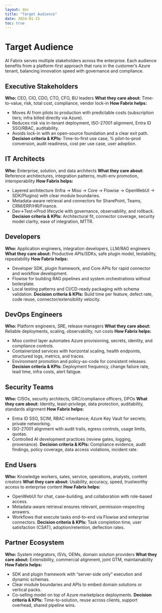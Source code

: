 ```yaml
---
layout: doc
title: "Target Audience"
date: 2024-01-15
toc: true
---
```


# Target Audience

AI Fabrix serves multiple stakeholders across the enterprise. Each audience benefits from a platform-first approach that runs in the customer’s Azure tenant, balancing innovation speed with governance and compliance.

## Executive Stakeholders

**Who:** CEO, CIO, CDO, CTO, CFO, BU leaders
**What they care about:** Time-to-value, risk, total cost, compliance, vendor lock-in
**How Fabrix helps:**

* Moves AI from pilots to production with predictable costs (subscription tiers; infra billed directly via Azure).
* Reduces risk via in-tenant deployment, ISO-27001 alignment, Entra ID SSO/RBAC, auditability.
* Avoids lock-in with an open-source foundation and a clear exit path.
  **Decision criteria & KPIs:** Time-to-first use case, % pilot-to-prod conversion, audit readiness, cost per use case, user adoption.

## IT Architects

**Who:** Enterprise, solution, and data architects
**What they care about:** Reference architectures, integration patterns, multi-env promotion, interoperability
**How Fabrix helps:**

* Layered architecture (Infra → Miso → Core → Flowise → OpenWebUI → SDK/Plugins) with clear module boundaries.
* Metadata-aware retrieval and connectors for SharePoint, Teams, CRM/ERP/HR/Finance.
* Dev→Test→Prod lifecycle with governance, observability, and rollback.
  **Decision criteria & KPIs:** Architectural fit, connector coverage, security model clarity, ease of integration, MTTR.

## Developers

**Who:** Application engineers, integration developers, LLM/RAG engineers
**What they care about:** Productive APIs/SDKs, safe plugin model, testability, repeatability
**How Fabrix helps:**

* Developer SDK, plugin framework, and Core APIs for rapid connector and workflow development.
* Flowise for building RAG pipelines and system orchestrations without boilerplate.
* Local testing patterns and CI/CD-ready packaging with schema validation.
  **Decision criteria & KPIs:** Build time per feature, defect rate, code reuse, connector/extensibility velocity.

## DevOps Engineers

**Who:** Platform engineers, SRE, release managers
**What they care about:** Reliable deployments, scaling, observability, run costs
**How Fabrix helps:**

* Miso control layer automates Azure provisioning, secrets, identity, and compliance controls.
* Containerized services with horizontal scaling, health endpoints, structured logs, metrics, and traces.
* Environment promotion and policy-as-code for consistent releases.
  **Decision criteria & KPIs:** Deployment frequency, change failure rate, lead time, infra costs, alert fatigue.

## Security Teams

**Who:** CISOs, security architects, GRC/compliance officers, DPOs
**What they care about:** Identity, least-privilege, data protection, auditability, standards alignment
**How Fabrix helps:**

* Entra ID SSO, SCIM, RBAC inheritance; Azure Key Vault for secrets; private networking.
* ISO-27001 alignment with audit trails, egress controls, usage limits, quotas.
* Controlled AI development practices (review gates, logging, provenance).
  **Decision criteria & KPIs:** Compliance evidence, audit findings, policy coverage, data access violations, incident rate.

## End Users

**Who:** Knowledge workers, sales, service, operations, analysts, content creators
**What they care about:** Usability, accuracy, speed, trustworthy access to enterprise content
**How Fabrix helps:**

* OpenWebUI for chat, case-building, and collaboration with role-based access.
* Metadata-aware retrieval ensures relevant, permission-respecting answers.
* Workflows that execute tasks end-to-end via Flowise and enterprise connectors.
  **Decision criteria & KPIs:** Task completion time, user satisfaction (CSAT), adoption/retention, deflection rates.

## Partner Ecosystem

**Who:** System integrators, ISVs, OEMs, domain solution providers
**What they care about:** Extensibility, commercial alignment, joint GTM, maintainability
**How Fabrix helps:**

* SDK and plugin framework with “server-side only” execution and dynamic schemas.
* Clear module boundaries and APIs to embed domain solutions or vertical packs.
* Co-selling model on top of Azure marketplace deployments.
  **Decision criteria & KPIs:** Time-to-solution, reuse across clients, support overhead, shared pipeline wins.
